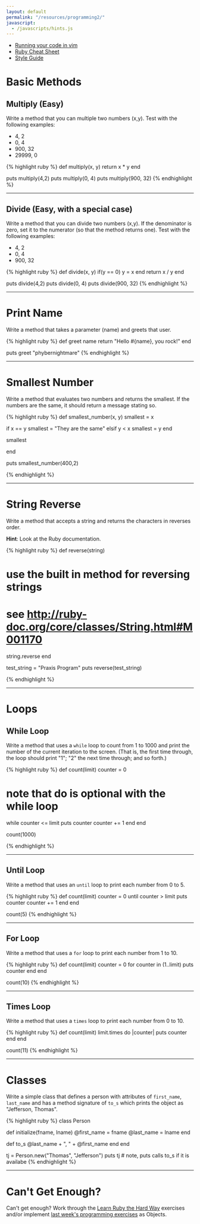 ```yaml
---
layout: default
permalink: "/resources/programming2/"
javascript:
  - /javascripts/hints.js
---
```


* [Running your code in vim](/resources/vim-code-execution/)
* [Ruby Cheat Sheet](/resources/ruby-cheatsheet/)
* [Style Guide](/resources/ruby-style-guide/)

# Basic Methods

## Multiply (Easy)
Write a method that you can multiple two numbers (x,y). Test with the
following examples:

* 4, 2
* 0, 4
* 900, 32
* 29999, 0

{% highlight ruby %}
def multiply(x, y)
  return x * y
end

puts multiply(4,2)
puts multiply(0, 4)
puts multiply(900, 32)
{% endhighlight %}
<hr/>

## Divide (Easy, with a special case)

Write a method that you can divide two numbers (x,y). If the denominator is
zero, set it to the numerator (so that the method returns one). Test with the
following examples:

* 4, 2
* 0, 4
* 900, 32

{% highlight ruby %}
def divide(x, y)
  if(y == 0) 
    y = x
  end
  return x / y
end

puts divide(4,2)
puts divide(0, 4)
puts divide(900, 32)
{% endhighlight %}

<hr/>

# Print Name
Write a method that takes a parameter (name) and greets that user.

{% highlight ruby %}
def greet name
  return "Hello #{name}, you rock!"
end

puts greet "phybernightmare"
{% endhighlight %}

<hr/>

# Smallest Number

Write a method that evaluates two numbers and returns the smallest. If the
numbers are the same, it should return a message stating so.

{% highlight ruby %}
def smallest_number(x, y)
  smallest = x

  if x == y
    smallest = "They are the same"
  elsif y < x
    smallest = y
  end

  smallest

end

puts smallest_number(400,2)

{% endhighlight %}

<hr/>

# String Reverse

Write a method that accepts a string and returns the characters in reverses order.

**Hint**: Look at the Ruby documentation.

{% highlight ruby %}
def reverse(string)
  # use the built in method for reversing strings
  # see http://ruby-doc.org/core/classes/String.html#M001170
  string.reverse
end

test_string = "Praxis Program"
puts reverse(test_string)

{% endhighlight %}

<hr/>

# Loops

## While Loop

Write a method that uses a `while` loop to count from 1 to 1000 and print the
number of the current iteration to the screen. (That is, the first time
through, the loop should print "1"; "2" the next time through; and so forth.)

{% highlight ruby %}
def count(limit)
  counter = 0
  # note that do is optional with the while loop
  while counter <= limit
    puts counter
    counter += 1
  end
end

count(1000)

{% endhighlight %}
<hr/>

## Until Loop

Write a method that uses an `until` loop to print each number from 0 to 5.

{% highlight ruby %}
def count(limit)
  counter = 0
  until counter > limit
    puts counter
    counter += 1
  end
end

count(5)
{% endhighlight %}
<hr/>

## For Loop

Write a method that uses a `for` loop to print each number from 1 to 10.

{% highlight ruby %}
def count(limit)
  counter = 0
  for counter in (1..limit)
    puts counter
  end
end

count(10)
{% endhighlight %}

<hr/>

## Times Loop

Write a method that uses a `times` loop to print each number from 0 to 10.

{% highlight ruby %}
def count(limit)
  limit.times do |counter|
    puts counter
  end
end

count(11)
{% endhighlight %}

<hr/>

# Classes

Write a simple class that defines a person with attributes of
`first_name`, `last_name` and has a method signature of `to_s` which
prints the object as "Jefferson, Thomas".

{% highlight ruby %}
class Person

  def initialize(fname, lname)
    @first_name = fname
    @last_name = lname
  end

  def to_s
    @last_name + ", " + @first_name
  end
end

tj = Person.new("Thomas", "Jefferson")
puts tj # note, puts calls to_s if it is availabe
{% endhighlight %}
<hr/>

# Can't Get Enough?
Can't get enough? Work through the 
[Learn Ruby the Hard Way](http://ruby.learncodethehardway.org/book/) exercises
and/or implement [last week's programming exercises](/exercises/programming1/)
as Objects.
